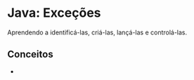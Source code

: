# Java: Exceções
Aprendendo a identificá-las, criá-las, lançá-las e controlá-las. 

## Conceitos
* 
